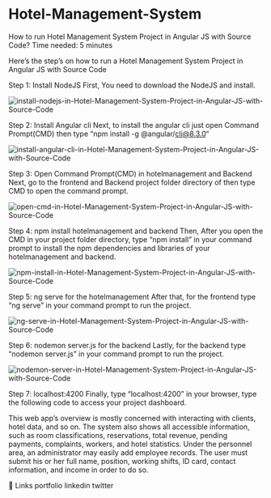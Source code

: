 # Hotel-Management-System

How to run Hotel Management System Project in Angular JS with Source Code?
Time needed: 5 minutes

Here’s the step’s on how to run a Hotel Management System Project in Angular JS with Source Code

Step 1: Install NodeJS
First, You need to download the NodeJS and install.

![install-nodejs-in-Hotel-Management-System-Project-in-Angular-JS-with-Source-Code](https://github.com/vardan13/Hotel-Management-System/assets/28480587/2e4ae0f6-2cf9-493c-b590-a7d27e34cc4e)

Step 2: Install Angular cli
Next, to install the angular cli just open Command Prompt(CMD) then type “npm install -g @angular/cli@8.3.0“

![install-angular-cli-in-Hotel-Management-System-Project-in-Angular-JS-with-Source-Code](https://github.com/vardan13/Hotel-Management-System/assets/28480587/a0b93a5c-62b8-4fd9-a0be-eccaacb5cd23)

Step 3: Open Command Prompt(CMD) in hotelmanagement and Backend
Next, go to the frontend and Backend project folder directory of then type CMD to open the command prompt.

![open-cmd-in-Hotel-Management-System-Project-in-Angular-JS-with-Source-Code](https://github.com/vardan13/Hotel-Management-System/assets/28480587/cad48509-bc0c-4767-9cce-47e36f5120b2)

Step 4: npm install hotelmanagement and backend
Then, After you open the CMD in your project folder directory, type “npm install” in your command prompt to install the npm dependencies and libraries of your hotelmanagement and backend.

![npm-install-in-Hotel-Management-System-Project-in-Angular-JS-with-Source-Code](https://github.com/vardan13/Hotel-Management-System/assets/28480587/17b20523-c464-43d5-a62e-211f2c714c93)

Step 5: ng serve for the hotelmanagement
After that, for the frontend type “ng serve” in your command prompt to run the project.

![ng-serve-in-Hotel-Management-System-Project-in-Angular-JS-with-Source-Code](https://github.com/vardan13/Hotel-Management-System/assets/28480587/3539835a-ba8b-4333-b2f6-9427295b2f9f)

Step 6: nodemon server.js for the backend
Lastly, for the backend type “nodemon server.js” in your command prompt to run the project.

![nodemon-server-in-Hotel-Management-System-Project-in-Angular-JS-with-Source-Code](https://github.com/vardan13/Hotel-Management-System/assets/28480587/9dbe4ee2-9114-4acc-b25a-0eb765ba0db9)

Step 7: localhost:4200
Finally, type “localhost:4200” in your browser, type the following code to access your project dashboard.

This web app’s overview is mostly concerned with interacting with clients, hotel data, and so on. The system also shows all accessible information, such as room classifications, reservations, total revenue, pending payments, complaints, workers, and hotel statistics. Under the personnel area, an administrator may easily add employee records. The user must submit his or her full name, position, working shifts, ID card, contact information, and income in order to do so.

🔗 Links
portfolio linkedin twitter














